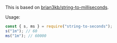 This is based on [brian3kb/string-to-milliseconds](https://github.com/brian3kb/string-to-milliseconds).

Usage:

```js
const { s, ms } = require("string-to-seconds");
s("1m"); // 60
ms("1m"); // 60000
```
